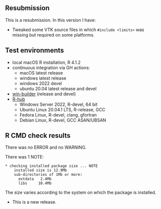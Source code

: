 ## Resubmission
This is a resubmission. In this version I have:

* Tweaked some VTK source files in which `#include <limits>` was missing but required on some platforms.

## Test environments
* local macOS R installation, R 4.1.2
* continuous integration via GH actions:
  * macOS latest release
  * windows latest release
  * windows 2022 devel
  * ubuntu 20.04 latest release and devel
* [win-builder](https://win-builder.r-project.org/) (release and devel)
* [R-hub](https://builder.r-hub.io)
  - Windows Server 2022, R-devel, 64 bit
  - Ubuntu Linux 20.04.1 LTS, R-release, GCC
  - Fedora Linux, R-devel, clang, gfortran
  - Debian Linux, R-devel, GCC ASAN/UBSAN

## R CMD check results
There was no ERROR and no WARNING.

There was 1 NOTE:

    * checking installed package size ... NOTE
        installed size is 12.9Mb
        sub-directories of 1Mb or more:
          extdata   2.4Mb
          libs     10.4Mb

The size varies according to the system on which the package is installed.

* This is a new release.
